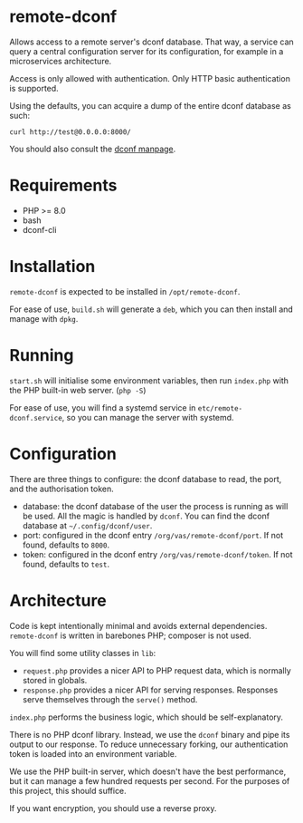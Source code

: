 # remote-dconf

Allows access to a remote server's dconf database. That way, a service can query a central configuration server for its configuration, for example in a microservices architecture.

Access is only allowed with authentication. Only HTTP basic authentication is supported.

Using the defaults, you can acquire a dump of the entire dconf database as such:

`curl http://test@0.0.0.0:8000/`

You should also consult the [dconf manpage](https://manpages.ubuntu.com/manpages/bionic/man1/dconf.1.html).

# Requirements

- PHP >= 8.0
- bash
- dconf-cli

# Installation

`remote-dconf` is expected to be installed in `/opt/remote-dconf`.

For ease of use, `build.sh` will generate a `deb`, which you can then install and manage with `dpkg`.

# Running

`start.sh` will initialise some environment variables, then run `index.php` with the PHP built-in web server. (`php -S`)

For ease of use, you will find a systemd service in `etc/remote-dconf.service`, so you can manage the server with systemd.

# Configuration

There are three things to configure: the dconf database to read, the port, and the authorisation token.

- database: the dconf database of the user the process is running as will be used. All the magic is handled by `dconf`. You can find the dconf database at `~/.config/dconf/user`.
- port: configured in the dconf entry `/org/vas/remote-dconf/port`. If not found, defaults to `8000`.
- token: configured in the dconf entry `/org/vas/remote-dconf/token`. If not found, defaults to `test`.

# Architecture

Code is kept intentionally minimal and avoids external dependencies. `remote-dconf` is written in barebones PHP; composer is not used.

You will find some utility classes in `lib`:

- `request.php` provides a nicer API to PHP request data, which is normally stored in globals.
- `response.php` provides a nicer API for serving responses. Responses serve themselves through the `serve()` method.

`index.php` performs the business logic, which should be self-explanatory.

There is no PHP dconf library. Instead, we use the `dconf` binary and pipe its output to our response. To reduce unnecessary forking, our authentication token is loaded into an environment variable.

We use the PHP built-in server, which doesn't have the best performance, but it can manage a few hundred requests per second. For the purposes of this project, this should suffice.

If you want encryption, you should use a reverse proxy.
